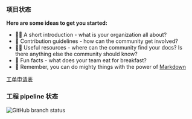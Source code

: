 ### 项目状态

**Here are some ideas to get you started:**

- 🙋‍♀️ A short introduction - what is your organization all about?
- 🌈 Contribution guidelines - how can the community get involved?
- 👩‍💻 Useful resources - where can the community find your docs? Is there anything else the community should know?
- 🍿 Fun facts - what does your team eat for breakfast?
- 🧙 Remember, you can do mighty things with the power of [Markdown](https://docs.github.com/github/writing-on-github/getting-started-with-writing-and-formatting-on-github/basic-writing-and-formatting-syntax)

[工单申请表](https://github.com/OceanSTAR-Elite-IDE/request-forms/issues/new/choose)

### 工程 pipeline 状态


![GitHub branch status](https://img.shields.io/github/checks-status/OceanSTAR-Elite-IDE/oseflow-epc-web/main)

